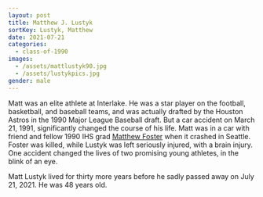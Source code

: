 ```yaml
---
layout: post
title: Matthew J. Lustyk
sortKey: Lustyk, Matthew
date: 2021-07-21
categories:
  - class-of-1990
images:
  - /assets/mattlustyk90.jpg
  - /assets/lustykpics.jpg
gender: male
---
```

Matt was an elite athlete at Interlake. He was a star player on the football, basketball, and baseball teams, and was actually drafted by the Houston Astros in the 1990 Major League Baseball draft. But a car accident on March 21, 1991, significantly changed the course of his life. Matt was in a car with friend and fellow 1990 IHS grad [Matthew Foster](https://ihsmemorial.org/class-of-1990/matthew-ryan-foster/) when it crashed in Seattle. Foster was killed, while Lustyk was left seriously injured, with a brain injury. One accident changed the lives of two promising young athletes, in the blink of an eye.

Matt Lustyk lived for thirty more years before he sadly passed away on July 21, 2021. He was 48 years old.